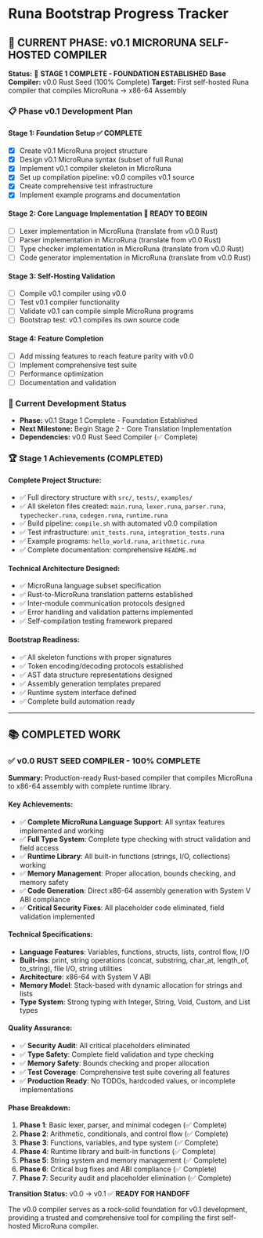 # Runa Bootstrap Progress Tracker

## 🚀 CURRENT PHASE: v0.1 MICRORUNA SELF-HOSTED COMPILER

**Status:** 🎉 **STAGE 1 COMPLETE - FOUNDATION ESTABLISHED**
**Base Compiler:** v0.0 Rust Seed (100% Complete)
**Target:** First self-hosted Runa compiler that compiles MicroRuna → x86-64 Assembly

### 📋 Phase v0.1 Development Plan

#### **Stage 1: Foundation Setup ✅ COMPLETE**
- [x] Create v0.1 MicroRuna project structure
- [x] Design v0.1 MicroRuna syntax (subset of full Runa)
- [x] Implement v0.1 compiler skeleton in MicroRuna
- [x] Set up compilation pipeline: v0.0 compiles v0.1 source
- [x] Create comprehensive test infrastructure
- [x] Implement example programs and documentation

#### **Stage 2: Core Language Implementation 🔄 READY TO BEGIN**
- [ ] Lexer implementation in MicroRuna (translate from v0.0 Rust)
- [ ] Parser implementation in MicroRuna (translate from v0.0 Rust)
- [ ] Type checker implementation in MicroRuna (translate from v0.0 Rust)
- [ ] Code generator implementation in MicroRuna (translate from v0.0 Rust)

#### **Stage 3: Self-Hosting Validation**
- [ ] Compile v0.1 compiler using v0.0
- [ ] Test v0.1 compiler functionality
- [ ] Validate v0.1 can compile simple MicroRuna programs
- [ ] Bootstrap test: v0.1 compiles its own source code

#### **Stage 4: Feature Completion**
- [ ] Add missing features to reach feature parity with v0.0
- [ ] Implement comprehensive test suite
- [ ] Performance optimization
- [ ] Documentation and validation

### 🎯 Current Development Status
- **Phase:** v0.1 Stage 1 Complete - Foundation Established
- **Next Milestone:** Begin Stage 2 - Core Translation Implementation
- **Dependencies:** v0.0 Rust Seed Compiler (✅ Complete)

### 🏆 Stage 1 Achievements (COMPLETED)

#### **Complete Project Structure:**
- ✅ Full directory structure with `src/`, `tests/`, `examples/`
- ✅ All skeleton files created: `main.runa`, `lexer.runa`, `parser.runa`, `typechecker.runa`, `codegen.runa`, `runtime.runa`
- ✅ Build pipeline: `compile.sh` with automated v0.0 compilation
- ✅ Test infrastructure: `unit_tests.runa`, `integration_tests.runa`
- ✅ Example programs: `hello_world.runa`, `arithmetic.runa`
- ✅ Complete documentation: comprehensive `README.md`

#### **Technical Architecture Designed:**
- ✅ MicroRuna language subset specification
- ✅ Rust-to-MicroRuna translation patterns established
- ✅ Inter-module communication protocols designed
- ✅ Error handling and validation patterns implemented
- ✅ Self-compilation testing framework prepared

#### **Bootstrap Readiness:**
- ✅ All skeleton functions with proper signatures
- ✅ Token encoding/decoding protocols established
- ✅ AST data structure representations designed
- ✅ Assembly generation templates prepared
- ✅ Runtime system interface defined
- ✅ Complete build automation ready

---

## 📚 COMPLETED WORK

### ✅ v0.0 RUST SEED COMPILER - 100% COMPLETE

**Summary:** Production-ready Rust-based compiler that compiles MicroRuna to x86-64 assembly with complete runtime library.

#### **Key Achievements:**
- ✅ **Complete MicroRuna Language Support**: All syntax features implemented and working
- ✅ **Full Type System**: Complete type checking with struct validation and field access
- ✅ **Runtime Library**: All built-in functions (strings, I/O, collections) working
- ✅ **Memory Management**: Proper allocation, bounds checking, and memory safety
- ✅ **Code Generation**: Direct x86-64 assembly generation with System V ABI compliance
- ✅ **Critical Security Fixes**: All placeholder code eliminated, field validation implemented

#### **Technical Specifications:**
- **Language Features**: Variables, functions, structs, lists, control flow, I/O
- **Built-ins**: print, string operations (concat, substring, char_at, length_of, to_string), file I/O, string utilities
- **Architecture**: x86-64 with System V ABI
- **Memory Model**: Stack-based with dynamic allocation for strings and lists
- **Type System**: Strong typing with Integer, String, Void, Custom, and List types

#### **Quality Assurance:**
- ✅ **Security Audit**: All critical placeholders eliminated
- ✅ **Type Safety**: Complete field validation and type checking
- ✅ **Memory Safety**: Bounds checking and proper allocation
- ✅ **Test Coverage**: Comprehensive test suite covering all features
- ✅ **Production Ready**: No TODOs, hardcoded values, or incomplete implementations

#### **Phase Breakdown:**
1. **Phase 1**: Basic lexer, parser, and minimal codegen (✅ Complete)
2. **Phase 2**: Arithmetic, conditionals, and control flow (✅ Complete)
3. **Phase 3**: Functions, variables, and type system (✅ Complete)
4. **Phase 4**: Runtime library and built-in functions (✅ Complete)
5. **Phase 5**: String system and memory management (✅ Complete)
6. **Phase 6**: Critical bug fixes and ABI compliance (✅ Complete)
7. **Phase 7**: Security audit and placeholder elimination (✅ Complete)

**Transition Status:** v0.0 → v0.1 ✅ **READY FOR HANDOFF**

The v0.0 compiler serves as a rock-solid foundation for v0.1 development, providing a trusted and comprehensive tool for compiling the first self-hosted MicroRuna compiler.